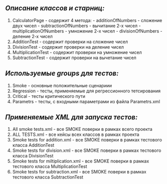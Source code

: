 ## _**Описание классов и старниц:**_
1) CalculatorPage - содержит 4 метода:
        - additionOfNumbers - сложение двух чисел
        - subtractionOfNumbers - вычитание 2-х чисел
        - multiplicationOfNumbers - умножение 2-х чисел
        - divisionOfNumbers - деление 2-х чисел
2) AdditionTest - содержит проверки на сложение чисел
3) DivisionTest - содержит проверки на деление чисел
4) MultiplicationTest - содержит проверки на умножение чисел
5) SubtractionTest - содержит проверки на вычетание чисел

## _**Используемые groups для тестов:**_
1) Smoke - основные положительные сценариии
2) Regression - тесты, применяемые для регрессионного тетсирования
3) Critical - тесты критического пути
4) Parametrs - тесты, с входными параметрами из файла Parametrs.xml

## _**Применяемые XML для запуска тестов:**_
1) All smoke tests.xml - все SMOKE поверки в рамках всего проекта
2) ALL TESTS.xml - все кейсы всех классов в рамках проекта
3) Smoke tests for addition.xml - все SMOKE поверки в рамках тестового класса AdditionTest
4) Smoke tests for division.xml - все SMOKE поверки в рамках тестового класса DivisionTest
5) Smoke tests for miltiplication.xml - все SMOKE поверки в рамках тестового класса MultiplicationTest
6) Smoke tests for subtraction.xml - все SMOKE поверки в рамках тестового класса SubtractionTest

